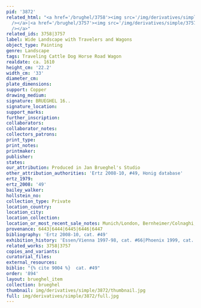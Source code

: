 ```yaml
---
pid: '3872'
related_html: "<a href='/brughel/3758'><img src='/img/derivatives/simple/3758/thumbnail.jpg'
  /></a>|<a href='/brughel/3757'><img src='/img/derivatives/simple/3757/thumbnail.jpg'
  /></a>"
related_ids: 3758|3757
label: Wide Landscape with Travelers and Wagons
object_type: Painting
genre: Landscape
tags: Traveling Cattle Dog Horse Road Wagon
realdate: ca. 1610
height_cm: '22.2'
width_cm: '33'
diameter_cm: 
plate_dimensions: 
support: Copper
drawing_medium: 
signature: BRUEGHEL 16..
signature_location: 
support_marks: 
further_inscription: 
collaborators: 
collaborator_notes: 
collectors_patrons: 
print_type: 
print_notes: 
printmaker: 
publisher: 
states: 
our_attribution: Produced in Jan Brueghel's Studio
other_attribution_authorities: 'Ertz 2008-10, #49, Honig database'
ertz_1979: 
ertz_2008: '49'
bailey_walker: 
hollstein_no: 
collection_type: Private
location_country: 
location_city: 
location_collection: 
location_or_most_recent_sale_notes: Munich/London, Bernheimer/Colnaghi, 2003
provenance: 6443|6444|6445|6446|6447
bibliography: 'Ertz 2008-10, cat. #49'
exhibition_history: 'Essen/Vienna 1997-98, cat. #66|Phoenix 1999, cat. #8d'
related_works: 3758|3757
copies_and_variants: 
curatorial_files: 
external_resources: 
biblio: "{% cite 9004 %}  cat. #49"
order: '894'
layout: brueghel_item
collection: brueghel
thumbnail: img/derivatives/simple/3872/thumbnail.jpg
full: img/derivatives/simple/3872/full.jpg
---
```

